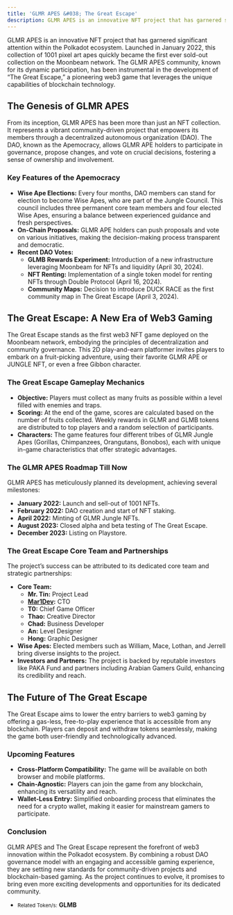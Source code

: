 ```yaml
---
title: 'GLMR APES &#038; The Great Escape'
description: GLMR APES is an innovative NFT project that has garnered significant attention within the Polkadot ecosystem.
---
```


GLMR APES is an innovative NFT project that has garnered significant attention within the Polkadot ecosystem. Launched in January 2022, this collection of 1001 pixel art apes quickly became the first ever sold-out collection on the Moonbeam network. The GLMR APES community, known for its dynamic participation, has been instrumental in the development of “The Great Escape,” a pioneering web3 game that leverages the unique capabilities of blockchain technology.

The Genesis of GLMR APES
------------------------

From its inception, GLMR APES has been more than just an NFT collection. It represents a vibrant community-driven project that empowers its members through a decentralized autonomous organization (DAO). The DAO, known as the Apemocracy, allows GLMR APE holders to participate in governance, propose changes, and vote on crucial decisions, fostering a sense of ownership and involvement.

### Key Features of the Apemocracy

- **Wise Ape Elections:** Every four months, DAO members can stand for election to become Wise Apes, who are part of the Jungle Council. This council includes three permanent core team members and four elected Wise Apes, ensuring a balance between experienced guidance and fresh perspectives.
- **On-Chain Proposals:** GLMR APE holders can push proposals and vote on various initiatives, making the decision-making process transparent and democratic.
- **Recent DAO Votes:**
  - **GLMB Rewards Experiment:** Introduction of a new infrastructure leveraging Moonbeam for NFTs and liquidity (April 30, 2024).
  - **NFT Renting:** Implementation of a single token model for renting NFTs through Double Protocol (April 16, 2024).
  - **Community Maps:** Decision to introduce DUCK RACE as the first community map in The Great Escape (April 3, 2024).

The Great Escape: A New Era of Web3 Gaming
------------------------------------------

The Great Escape stands as the first web3 NFT game deployed on the Moonbeam network, embodying the principles of decentralization and community governance. This 2D play-and-earn platformer invites players to embark on a fruit-picking adventure, using their favorite GLMR APE or JUNGLE NFT, or even a free Gibbon character.

### The Great Escape Gameplay Mechanics

- **Objective:** Players must collect as many fruits as possible within a level filled with enemies and traps.
- **Scoring:** At the end of the game, scores are calculated based on the number of fruits collected. Weekly rewards in GLMR and GLMB tokens are distributed to top players and a random selection of participants.
- **Characters:** The game features four different tribes of GLMR Jungle Apes (Gorillas, Chimpanzees, Orangutans, Bonobos), each with unique in-game characteristics that offer strategic advantages.

### The GLMR APES Roadmap Till Now

GLMR APES has meticulously planned its development, achieving several milestones:

- **January 2022:** Launch and sell-out of 1001 NFTs.
- **February 2022:** DAO creation and start of NFT staking.
- **April 2022:** Minting of GLMR Jungle NFTs.
- **August 2023:** Closed alpha and beta testing of The Great Escape.
- **December 2023:** Listing on Playstore.

### The Great Escape Core Team and Partnerships

The project’s success can be attributed to its dedicated core team and strategic partnerships:

- **Core Team:**
  - **Mr. Tin:** Project Lead
  - **[Mar1Dev](https://twitter.com/mar1dev):** CTO
  - **T0:** Chief Game Officer
  - **Thao:** Creative Director
  - **Chad:** Business Developer
  - **An:** Level Designer
  - **Hong:** Graphic Designer
- **Wise Apes:** Elected members such as William, Mace, Lothan, and Jerrell bring diverse insights to the project.
- **Investors and Partners:** The project is backed by reputable investors like PAKA Fund and partners including Arabian Gamers Guild, enhancing its credibility and reach.

The Future of The Great Escape
------------------------------

The Great Escape aims to lower the entry barriers to web3 gaming by offering a gas-less, free-to-play experience that is accessible from any blockchain. Players can deposit and withdraw tokens seamlessly, making the game both user-friendly and technologically advanced.

### Upcoming Features

- **Cross-Platform Compatibility:** The game will be available on both browser and mobile platforms.
- **Chain-Agnostic:** Players can join the game from any blockchain, enhancing its versatility and reach.
- **Wallet-Less Entry:** Simplified onboarding process that eliminates the need for a crypto wallet, making it easier for mainstream gamers to participate.

### Conclusion

GLMR APES and The Great Escape represent the forefront of web3 innovation within the Polkadot ecosystem. By combining a robust DAO governance model with an engaging and accessible gaming experience, they are setting new standards for community-driven projects and blockchain-based gaming. As the project continues to evolve, it promises to bring even more exciting developments and opportunities for its dedicated community.

- <small>Related Token/s:</small> **GLMB**
